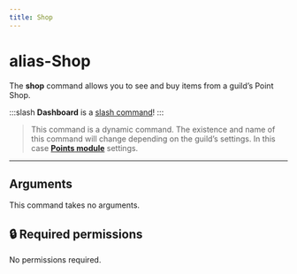 ```yaml
---
title: Shop
---
```

# alias-Shop

The **shop** command allows you to see and buy items from a guild’s Point Shop.

:::slash
**Dashboard** is a [slash command](/misc/info/slash/)!
:::

> This command is a dynamic command. The existence and name of this command will change depending on the guild’s settings. In this case [**Points module**](https://docs.monni.fyi/modules/points) settings.

---

## Arguments

This command takes no arguments.

## 🔒 Required permissions

No permissions required.